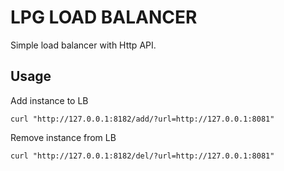 # LPG LOAD BALANCER

Simple load balancer with Http API.


## Usage

Add instance to LB

    curl "http://127.0.0.1:8182/add/?url=http://127.0.0.1:8081"

Remove instance from LB

    curl "http://127.0.0.1:8182/del/?url=http://127.0.0.1:8081"
